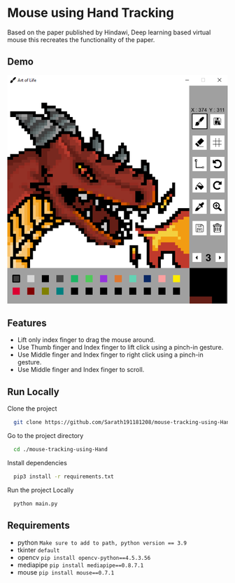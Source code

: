 # Mouse using Hand Tracking

Based on the paper published by Hindawi, Deep learning based virtual mouse this recreates the functionality of the paper.

## Demo

![Image](https://github.com/Sarath191181208/paint/blob/master/images/Screenshot.png)

## Features

- Lift only index finger to drag the mouse around.
- Use Thumb finger and Index finger to lift click using a pinch-in gesture.
- Use Middle finger and Index finger to right click using a pinch-in gesture.
- Use Middle finger and Index finger to scroll.

## Run Locally

Clone the project

```bash
  git clone https://github.com/Sarath191181208/mouse-tracking-using-Hand
```

Go to the project directory

```bash
  cd ./mouse-tracking-using-Hand
```

Install dependencies

```bash
  pip3 install -r requirements.txt
```

Run the project Locally

```bash
  python main.py
```

## Requirements

- python `Make sure to add to path, python version == 3.9`
- tkinter `default`
- opencv `pip install opencv-python==4.5.3.56`
- mediapipe `pip install mediapipe==0.8.7.1`
- mouse `pip install mouse==0.7.1`
